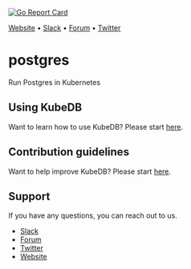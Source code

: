 [![Go Report Card](https://goreportcard.com/badge/github.com/k8sdb/postgres)](https://goreportcard.com/report/github.com/k8sdb/postgres)

[Website](https://appscode.com) • [Slack](https://slack.appscode.com) • [Forum](https://discuss.appscode.com) • [Twitter](https://twitter.com/AppsCodeHQ)

# postgres
Run Postgres in Kubernetes

## Using KubeDB
Want to learn how to use KubeDB? Please start [here](https://github.com/k8sdb/cli/tree/master/docs/user-guide).

## Contribution guidelines
Want to help improve KubeDB? Please start [here](https://github.com/k8sdb/cli/tree/master/docs/contribution).

## Support
If you have any questions, you can reach out to us.
* [Slack](https://slack.appscode.com)
* [Forum](https://discuss.appscode.com)
* [Twitter](https://twitter.com/AppsCodeHQ)
* [Website](https://appscode.com)
